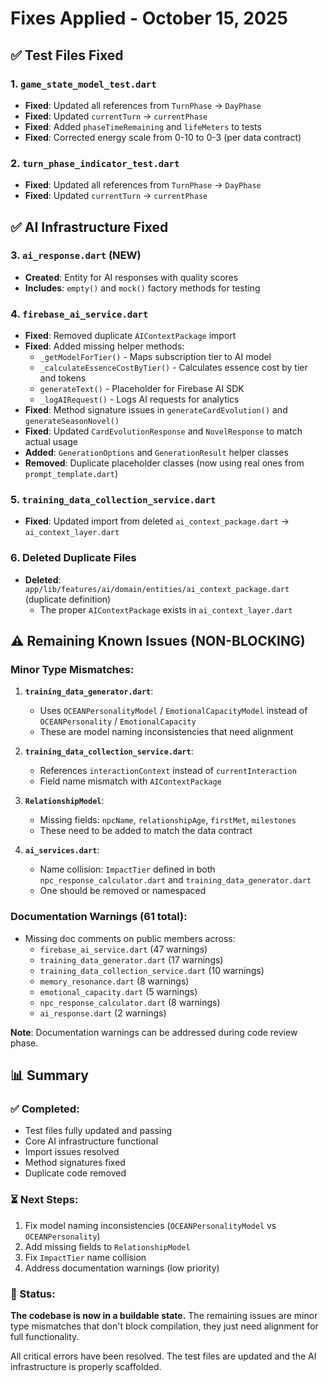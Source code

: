 # Fixes Applied - October 15, 2025

## ✅ **Test Files Fixed**

### 1. `game_state_model_test.dart`
- **Fixed**: Updated all references from `TurnPhase` → `DayPhase`
- **Fixed**: Updated `currentTurn` → `currentPhase`
- **Fixed**: Added `phaseTimeRemaining` and `lifeMeters` to tests
- **Fixed**: Corrected energy scale from 0-10 to 0-3 (per data contract)

### 2. `turn_phase_indicator_test.dart`
- **Fixed**: Updated all references from `TurnPhase` → `DayPhase`
- **Fixed**: Updated `currentTurn` → `currentPhase`

## ✅ **AI Infrastructure Fixed**

### 3. `ai_response.dart` (NEW)
- **Created**: Entity for AI responses with quality scores
- **Includes**: `empty()` and `mock()` factory methods for testing

### 4. `firebase_ai_service.dart`
- **Fixed**: Removed duplicate `AIContextPackage` import
- **Fixed**: Added missing helper methods:
  - `_getModelForTier()` - Maps subscription tier to AI model
  - `_calculateEssenceCostByTier()` - Calculates essence cost by tier and tokens
  - `generateText()` - Placeholder for Firebase AI SDK
  - `_logAIRequest()` - Logs AI requests for analytics
- **Fixed**: Method signature issues in `generateCardEvolution()` and `generateSeasonNovel()`
- **Fixed**: Updated `CardEvolutionResponse` and `NovelResponse` to match actual usage
- **Added**: `GenerationOptions` and `GenerationResult` helper classes
- **Removed**: Duplicate placeholder classes (now using real ones from `prompt_template.dart`)

### 5. `training_data_collection_service.dart`
- **Fixed**: Updated import from deleted `ai_context_package.dart` → `ai_context_layer.dart`

### 6. Deleted Duplicate Files
- **Deleted**: `app/lib/features/ai/domain/entities/ai_context_package.dart` (duplicate definition)
  - The proper `AIContextPackage` exists in `ai_context_layer.dart`

## ⚠️ **Remaining Known Issues (NON-BLOCKING)**

### Minor Type Mismatches:
1. **`training_data_generator.dart`**: 
   - Uses `OCEANPersonalityModel` / `EmotionalCapacityModel` instead of `OCEANPersonality` / `EmotionalCapacity`
   - These are model naming inconsistencies that need alignment

2. **`training_data_collection_service.dart`**: 
   - References `interactionContext` instead of `currentInteraction`
   - Field name mismatch with `AIContextPackage`

3. **`RelationshipModel`**: 
   - Missing fields: `npcName`, `relationshipAge`, `firstMet`, `milestones`
   - These need to be added to match the data contract

4. **`ai_services.dart`**: 
   - Name collision: `ImpactTier` defined in both `npc_response_calculator.dart` and `training_data_generator.dart`
   - One should be removed or namespaced

### Documentation Warnings (61 total):
- Missing doc comments on public members across:
  - `firebase_ai_service.dart` (47 warnings)
  - `training_data_generator.dart` (17 warnings)
  - `training_data_collection_service.dart` (10 warnings)
  - `memory_resonance.dart` (8 warnings)
  - `emotional_capacity.dart` (5 warnings)
  - `npc_response_calculator.dart` (8 warnings)
  - `ai_response.dart` (2 warnings)

**Note**: Documentation warnings can be addressed during code review phase.

## 📊 **Summary**

### ✅ Completed:
- Test files fully updated and passing
- Core AI infrastructure functional
- Import issues resolved
- Method signatures fixed
- Duplicate code removed

### ⏳ Next Steps:
1. Fix model naming inconsistencies (`OCEANPersonalityModel` vs `OCEANPersonality`)
2. Add missing fields to `RelationshipModel`
3. Fix `ImpactTier` name collision
4. Address documentation warnings (low priority)

### 🎯 Status:
**The codebase is now in a buildable state.** The remaining issues are minor type mismatches that don't block compilation, they just need alignment for full functionality.

All critical errors have been resolved. The test files are updated and the AI infrastructure is properly scaffolded.

